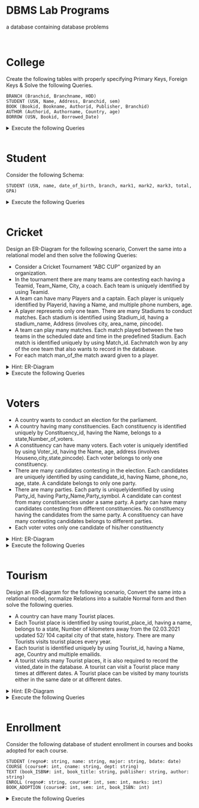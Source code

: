 DBMS Lab Programs
===================

a database containing database problems

<br>

# College
Create the following tables with properly specifying Primary Keys, Foreign Keys & Solve the following Queries.
```
BRANCH (Branchid, Branchname, HOD)
STUDENT (USN, Name, Address, Branchid, sem)
BOOK (Bookid, Bookname, Authorid, Publisher, Branchid)
AUTHOR (Authorid, Authorname, Country, age)
BORROW (USN, Bookid, Borrowed_Date)
```

<details>
    <summary>Execute the following Queries</summary>

<ol type="i">
<li>List the details of Students who are all studying in the 2nd sem MCA.</li>
<li>List the students who have not borrowed any books.</li>
<li>Display the USN, Student name, Branch_name, Book_name, Author_name, Books_Borrowed_Date of 2nd sem MCA Students who borrowed books.</li>
<li>Display the number of books written by each Author.</li>
<li>Display the student details who have borrowed more than two books.</li>
<li>Display the student details who have borrowed books of more than one Author.</li>
<li>Display the Book names in descending order of their names.</li>
<li>List the details of students who borrowed books which are all published by the same publisher.</li>
</ol>

</details>

<br>

# Student

Consider the following Schema:

```
STUDENT (USN, name, date_of_birth, branch, mark1, mark2, mark3, total, GPA)
```

<details>
    <summary>Execute the following Queries</summary>

<ol type="i">
<li> Update the column total by adding the columns mark1, mark2, mark3.</li> 
<li> Find the GPA score of all the students.</li> 
<li> Find the students who were born on a particular year of birth from the date_of_birth column.</li> 
<li> List the students who are studying in a particular branch of study.</li> 
<li> Find the maximum GPA score of the student branch-wise.</li> 
<li> Find the students whose name starts with the alphabet "S".</li> 
<li> Find the students whose name ends with the alphabets "AR".</li> 
<li> Delete the student details whose USN is given as 1001.</li>
</ol>

[The answer to all of queries is right here.](https://pasty.lus.pm/IBNwT2)

</details>

<br>

# Cricket
Design an ER-Diagram for the following scenario, Convert the same into a relational model and then solve the following Queries: 
- Consider a Cricket Tournament “ABC CUP” organized by an organization. 
- In the tournament there are many teams are contesting each having a Teamid, Team_Name, City, a coach. Each team is uniquely identified by using Teamid.
- A team can have many Players and a captain. Each player is uniquely identified by Playerid, having a Name, and multiple phone numbers, age. 
- A player represents only one team. There are many Stadiums to conduct matches. Each stadium is
identified using Stadium_id, having a stadium_name, Address (involves city, area_name, pincode).
- A team can play many matches. Each match played between the two teams in the scheduled date and time in the predefined Stadium. Each match is identified uniquely by using Match_id. Eachmatch won by any of the one team that also wants to record in the database. 
- For each match man_of_the match award given to a player.

<details>
    <summary>Hint: ER-Diagram</summary>
    
```
Tournament (Tournament_id, Tournament_name, Organizer)
Team (Team_id, Team_name, City, Coach)
Player (Player_id, Name, Age)
Phone (Player_id, Phone_number)
Stadium (Stadium_id, Stadium_name, Address)
Match (Match_id, Team_id_1, Team_id_2, Date, Time, Winner_id)
Award (Match_id, Player_id)
```

</details>


<details>
    <summary>Execute the following Queries</summary>

<ol type="i">
<li> Display the youngest player (in terms of age) Name, Team name, and age in which he belongs to the tournament.</li> 
<li> List the details of the stadium where the maximum number of matches were played.</li> 
<li> List the details of the player who is not a captain but got the man_of _match award at least in two matches.</li> 
<li> Display the Team details who won the maximum matches.</li> 
<li> Display the team name where all its won matches were played in the same stadium.</li>
</ol>

</details>

<br>

# Voters
- A country wants to conduct an election for the parliament. 
- A country having many constituencies. Each constituency is identified uniquely by Constituency_id, having the Name, belongs to a state,Number_of_voters. 
- A constituency can have many voters. Each voter is uniquely identified by using Voter_id, having the Name, age, address (involves Houseno,city,state,pincode). Each voter belongs to only one constituency. 
- There are many candidates contesting in the election. Each candidates are uniquely identified by using candidate_id, having Name, phone_no, age, state. A candidate belongs to only one party.
- There are many parties. Each party is uniquelyidentified by using Party_id, having Party_Name,Party_symbol. A candidate can contest from many constituencies under a same party. A party can have
many candidates contesting from different constituencies. No constituency having the candidates from the same party.
A constituency can have many contesting candidates belongs to different parties. 
- Each voter votes only one candidate
of his/her constituencty

<details>
    <summary>Hint: ER-Diagram</summary>

```
Country (Country_id, Country_name)
Constituency (Constituency_id, Name, State, Number_of_voters)
Voter (Voter_id, Name, Age, Address, Constituency_id)
Candidate (Candidate_id, Name, Phone_no, Age, State, Party_id)
Party (Party_id, Party_Name, Party_symbol)
Vote (Voter_id, Candidate_id)
```
</details>


<details>
    <summary>Execute the following Queries</summary>
<ol type="i">
<li> List the details of the candidates who are contesting from more than one constituencies which belong to different states.</li>
<li> Display the state name having the maximum number of constituencies.</li>
<li> Create a stored procedure to insert the tuple into the voter table by checking the voter age.</li>
<li> Create a stored procedure to display the number_of_voters in the specified constituency.</li>
<li> Create a TRIGGER to UPDATE the count of "Number_of_voters" of the respective constituency in "CONSTITUENCY" table, AFTER inserting a tuple into the "VOTERS" table.</li>
</ol>

</details>

<br>

# Tourism
Design an ER-diagram for the following scenario, Convert the same into a relational model, normalize Relations into a
suitable Normal form and then solve the following queries. 
- A country can have many Tourist places. 
- Each Tourist place is identified by using tourist_place_id, having a name, belongs to a state, Number of kilometers away from the 02.03.2021 updated 52/ 104 capital city of that state, history. There are many Tourists visits tourist places every year.
- Each tourist is identified uniquely by using Tourist_id, having a Name, age, Country and multiple emailids. 
- A tourist visits many Tourist places, it is also required to record the visted_date in the database. A tourist can visit a Tourist place many times at different dates. A Tourist place can be visited by many tourists either in the same date or at different
dates.

<details>
    <summary>Hint: ER-Diagram</summary>

```
Country (Country_id, Country_name)
State (State_id, State_name)
Tourist_Place (Tourist_Place_id, Name, State_id, Distance_from_capital, History)
Tourist (Tourist_id, Name, Age, Country_id)
Tourist_Email (Tourist_id, Email)
Visit (Tourist_id, Tourist_Place_id, Visit_date)
```
</details>

<details>
    <summary>Execute the following Queries</summary>

<ol type="i">
<li> List the state name which has the maximum number of tourist places. </li>
<li> List the details of the tourist place where the maximum number of tourists visited. </li>
<li> List the details of tourists who visited all tourist places of the state "KARNATAKA". </li>
<li> Display the details of the tourists who visited at least one tourist place of the state but visited all states' tourist places. </li>
<li> Display the details of the tourist place visited by the tourists of all countries.</li>
</ol>

</details>

<br>

# Enrollment
Consider the following database of student enrollment in courses and books adopted for each course. 
```
STUDENT (regno#: string, name: string, major: string, bdate: date) 
COURSE (course#: int, cname: string, dept: string) 
TEXT (book_ISBN#: int, book_title: string, publisher: string, author: string) 
ENROLL (regno#: string, course#: int, sem: int, marks: int) 
BOOK_ADOPTION (course#: int, sem: int, book_ISBN: int)
```

<details>
    <summary>Execute the following Queries</summary>

<ol type="i">
<li> Create the above tables by properly specifying the primary keys and the foreign keys</li>
<li> Enter at least 7 to 10 records to each table. Execute SQL
queries for the following requirements:</li>
<li> List out the student details and their course details ordered in a semester-wise manner.</li> 
<li> List out the student details under a particular department whose names are ordered in a semester-wise manner.</li> 
<li> List out all the book details under a particular course.</li> 
<li> Find out the Courses in which the number of students studying is more than 2.</li> 
<li> Find out the Publisher who has published more than 2 books.</li> 
<li> Find out the authors who have written a book for the I semester, computer science course.</li>
<li> List out the student details whose total number of months starting from their date of birth is more than 225.</li>
<li> Find out the course name to which the maximum number of students have joined.</li>
</ol>

</details>
